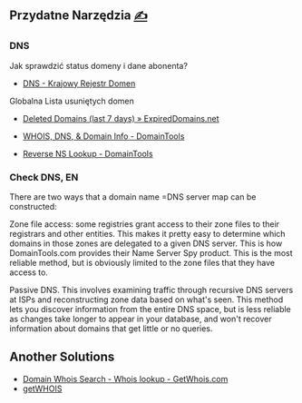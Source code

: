 
## Przydatne Narzędzia [<span style='font-size:20px;'>&#x270D;</span>](https://github.com/censura-pl/www/edit/main/DOCS/TOOLS.md)


### DNS 

Jak sprawdzić status domeny i dane abonenta?
+ [DNS - Krajowy Rejestr Domen](https://www.dns.pl/whois)

Globalna Lista usuniętych domen
+ [Deleted Domains (last 7 days) » ExpiredDomains.net](https://member.expireddomains.net/domains/combinedexpired/?o=statustld_registered&r=d&ftlds[]=196&flimit=200&fwordpl=1#listing)

+ [ WHOIS, DNS, & Domain Info - DomainTools](https://whois.domaintools.com/example.pl)

+ [ Reverse NS Lookup - DomainTools](https://reversens.domaintools.com/search/?q=)


### Check DNS, EN

There are two ways that a domain name =DNS server map can be constructed:

Zone file access: some registries grant access to their zone files to their registrars and other entities.
This makes it pretty easy to determine which domains in those zones are delegated to a given DNS server.
This is how DomainTools.com provides their Name Server Spy product.
This is the most reliable method, but is obviously limited to the zone files that they have access to.


Passive DNS. This involves examining traffic through recursive DNS servers at ISPs
and reconstructing zone data based on what's seen.
This method lets you discover information from the entire DNS space,
but is less reliable as changes take longer to appear in your database,
and won't recover information about domains that get little or no queries.



## Another Solutions

+ [Domain Whois Search - Whois lookup - GetWhois.com](http://getwhois.com/)
+ [getWHOIS](https://getwhois.io/softreck.com#)
